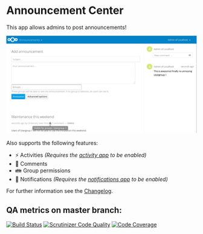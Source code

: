 # Announcement Center

This app allows admins to post announcements!

![](docs/AnnouncementCenterFrontpage.png)

Also supports the following features:

* ⚡ Activities _(Requires the [activity app](https://github.com/nextcloud/activity) to be enabled)_
* 📑 Comments
* 👪 Group permissions
* 🔔 Notifications _(Requires the [notifications app](https://github.com/nextcloud/notifications) to be enabled)_

For further information see the [Changelog](https://github.com/nextcloud/announcementcenter/wiki/Changelog).

## QA metrics on master branch:

[![Build Status](https://travis-ci.org/nextcloud/announcementcenter.svg?branch=master)](https://travis-ci.org/nextcloud/announcementcenter)
[![Scrutinizer Code Quality](https://scrutinizer-ci.com/g/nextcloud/announcementcenter/badges/quality-score.png?b=master)](https://scrutinizer-ci.com/g/nextcloud/announcementcenter/?branch=master)
[![Code Coverage](https://scrutinizer-ci.com/g/nextcloud/announcementcenter/badges/coverage.png?b=master)](https://scrutinizer-ci.com/g/nextcloud/announcementcenter/?branch=master)
